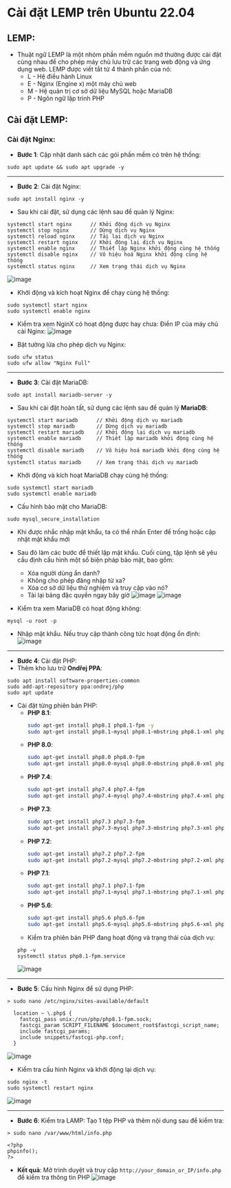 # Cài đặt LEMP trên Ubuntu 22.04
## LEMP:
- Thuật ngữ LEMP là một nhóm phần mềm nguồn mở thường được cài đặt cùng nhau để cho phép máy chủ lưu trữ các trang web động và ứng dụng web. LEMP được viết tắt từ 4 thành phần của nó:
	+ L - Hệ điều hành Linux
	+ E - Nginx (Engine x) một máy chủ web
	+ M - Hệ quản trị cơ sở dữ liệu MySQL hoặc MariaDB
	+ P - Ngôn ngữ lập trình PHP

## Cài đặt LEMP:
### Cài đặt Nginx:
- **Bước 1**: Cập nhật danh sách các gói phần mềm có trên hệ thống:
```
sudo apt update && sudo apt upgrade -y
```
---
- **Bước 2**: Cài đặt Nginx:
```
sudo apt install nginx -y
```
- Sau khi cài đặt, sử dụng các lệnh sau để quản lý Nginx:
```
systemctl start nginx      // Khởi động dịch vụ Nginx
systemctl stop nginx       // Dừng dịch vụ Nginx
systemctl reload nginx     // Tải lại dịch vụ Nginx
systemctl restart nginx    // Khởi động lại dịch vụ Nginx
systemctl enable nginx     // Thiết lập Nginx khởi động cùng hệ thống
systemctl disable nginx    // Vô hiệu hoá Nginx khởi động cùng hệ thống
systemctl status nginx     // Xem trạng thái dịch vụ Nginx
```
![image](https://github.com/user-attachments/assets/3270aa38-9180-4d91-8788-7ca88f203b0e)
- Khởi động và kích hoạt Nginx để chạy cùng hệ thống:
```
sudo systemctl start nginx
sudo systemctl enable nginx
```
- Kiểm tra xem NginX có hoạt động được hay chưa: Điền IP của máy chủ cài Nginx:
![image](https://github.com/user-attachments/assets/e5e39dd0-9f74-4e20-9db7-9b4080d2651d)

- Bật tường lửa cho phép dịch vụ Nginx:
```
sudo ufw status
sudo ufw allow "Nginx Full"
```
---
- **Bước 3**: Cài đặt MariaDB:
```
sudo apt install mariadb-server -y
```
- Sau khi cài đặt hoàn tất, sử dụng các lệnh sau để quản lý **MariaDB**:
```
systemctl start mariadb      // Khởi động dịch vụ mariadb
systemctl stop mariadb       // Dừng dịch vụ mariadb
systemctl restart mariadb    // Khởi động lại dịch vụ mariadb
systemctl enable mariadb     // Thiết lập mariadb khởi động cùng hệ thống
systemctl disable mariadb    // Vô hiệu hoá mariadb khởi động cùng hệ thống
systemctl status mariadb     // Xem trạng thái dịch vụ mariadb
```
- Khởi động và kích hoạt MariaDB chạy cùng hệ thống:
```
sudo systemctl start mariadb
sudo systemctl enable mariadb
```
- Cấu hình bảo mật cho MariaDB:
```
sudo mysql_secure_installation
```
- Khi được nhắc nhập mật khẩu, ta có thể nhấn Enter để trống hoặc cập nhật mật khẩu mới
- Sau đó làm các bước để thiết lập mật khẩu. Cuối cùng, tập lệnh sẽ yêu cầu định cấu hình một số biện pháp bảo mật, bao gồm:
  - Xóa người dùng ẩn danh?
  - Không cho phép đăng nhập từ xa?
  - Xóa cơ sở dữ liệu thử nghiệm và truy cập vào nó?
  - Tải lại bảng đặc quyền ngay bây giờ
![image](https://github.com/user-attachments/assets/70d842b9-b5d1-491d-9d3b-c6f736fe7830)
![image](https://github.com/user-attachments/assets/06a3c1e2-d58b-425b-869a-a37fb1f37ebf)

- Kiểm tra xem MariaDB có hoạt động không:
```
mysql -u root -p
```
- Nhập mật khẩu. Nếu truy cập thành công tức hoạt động ổn định:
![image](https://github.com/user-attachments/assets/5f880252-a9aa-4a14-bb9c-849c86f5ecfa)
---

- **Bước 4**: Cài đặt PHP:
- Thêm kho lưu trữ **Ondřej PPA**:
```
sudo apt install software-properties-common
sudo add-apt-repository ppa:ondrej/php
sudo apt update
```
- Cài đặt từng phiên bản PHP:
   - **PHP 8.1**:  
     ```bash
     sudo apt-get install php8.1 php8.1-fpm -y
     sudo apt-get install php8.1-mysql php8.1-mbstring php8.1-xml php8.1-gd php8.1-curl -y
     ```  
   - **PHP 8.0**:  
     ```bash
     sudo apt-get install php8.0 php8.0-fpm
     sudo apt-get install php8.0-mysql php8.0-mbstring php8.0-xml php8.0-gd php8.0-curl
     ```  
   - **PHP 7.4**:  
     ```bash
     sudo apt-get install php7.4 php7.4-fpm
     sudo apt-get install php7.4-mysql php7.4-mbstring php7.4-xml php7.4-gd php7.4-curl
     ```  
   - **PHP 7.3**:  
     ```bash
     sudo apt-get install php7.3 php7.3-fpm
     sudo apt-get install php7.3-mysql php7.3-mbstring php7.3-xml php7.3-gd php7.3-curl
     ```  
   - **PHP 7.2**:  
     ```bash
     sudo apt-get install php7.2 php7.2-fpm
     sudo apt-get install php7.2-mysql php7.2-mbstring php7.2-xml php7.2-gd php7.2-curl
     ```  
   - **PHP 7.1**:  
     ```bash
     sudo apt-get install php7.1 php7.1-fpm
     sudo apt-get install php7.1-mysql php7.1-mbstring php7.1-xml php7.1-gd php7.1-curl
     ```  
   - **PHP 5.6**:  
     ```bash
     sudo apt-get install php5.6 php5.6-fpm
     sudo apt-get install php5.6-mysql php5.6-mbstring php5.6-xml php5.6-gd php5.6-curl
     ```
  - Kiểm tra phiên bản PHP đang hoạt động và trạng thái của dịch vụ:
  ```
  php -v
  systemctl status php8.1-fpm.service
  ```
  ![image](https://github.com/user-attachments/assets/8ba558a0-8e31-4aa4-b87d-a7ae2c98fa56)
---

- **Bước 5**: Cấu hình Nginx để sử dụng PHP:
```shell
> sudo nano /etc/nginx/sites-available/default

  location ~ \.php$ {
    fastcgi_pass unix:/run/php/php8.1-fpm.sock;
    fastcgi_param SCRIPT_FILENAME $document_root$fastcgi_script_name;
    include fastcgi_params;
    include snippets/fastcgi-php.conf;
  }
```
![image](https://github.com/user-attachments/assets/0b214aab-97e9-49a6-8f6a-596e3e756a40)
- Kiểm tra cấu hình Nginx và khởi động lại dịch vụ:
```
sudo nginx -t
sudo systemctl restart nginx
```
![image](https://github.com/user-attachments/assets/909c00d3-87c7-422d-9e6c-d0c53ad8fabf)

---
- **Bước 6**: Kiểm tra LAMP: Tạo 1 tệp PHP và thêm nội dung sau để kiểm tra:
```
> sudo nano /var/www/html/info.php

<?php
phpinfo();
?>
```
- **Kết quả**: Mở trình duyệt và truy cập `http://your_domain_or_IP/info.php` để kiểm tra thông tin PHP
![image](https://github.com/user-attachments/assets/38764974-f044-4952-afc4-47c10daa76f4)

